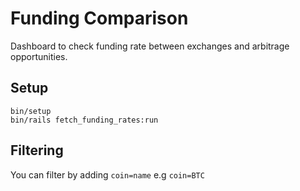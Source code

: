 # Funding Comparison
Dashboard to check funding rate between exchanges and arbitrage opportunities.

## Setup

```
bin/setup
bin/rails fetch_funding_rates:run
```

## Filtering

You can filter by adding `coin=name` e.g `coin=BTC`
